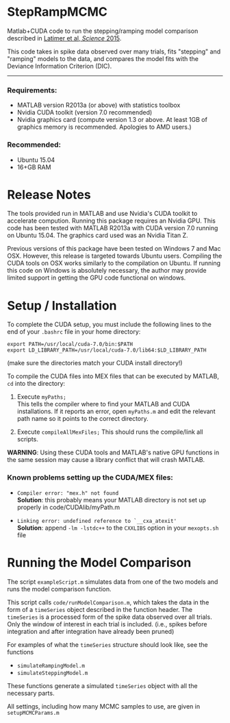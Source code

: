 StepRampMCMC
=========================


Matlab+CUDA code to run the stepping/ramping model comparison described in
[Latimer et al, *Science*  2015](http://pillowlab.princeton.edu/pubs/abs_Latimer15_Sci.html).

This code takes in spike data observed over many trials, fits "stepping"
and "ramping" models to the data, and compares the model fits with the Deviance
Information Criterion (DIC).

*********************

### Requirements: ###

- MATLAB version R2013a (or above) with statistics toolbox
- Nvidia CUDA toolkit (version 7.0 recommended)
- Nvidia graphics card (compute version 1.3 or above.  At least 1GB of
graphics memory is recommended. Apologies to AMD users.)


### Recommended: ###

-    Ubuntu 15.04
-   16+GB RAM


Release Notes
===============

The tools provided run in MATLAB and use Nvidia's CUDA toolkit to accelerate
compution. Running this package requires an Nvidia GPU.
This code has been tested with MATLAB R2013a with CUDA version 7.0 running on
Ubuntu 15.04. The graphics card used was an Nvidia Titan Z.

Previous versions of this package have been tested on Windows 7 and Mac OSX.
However, this release is targeted towards Ubuntu users.
Compiling the CUDA tools on OSX works similarly to the compilation on Ubuntu.
If running this code on Windows is absolutely necessary, the author may provide
limited support in getting the GPU code functional on windows.

Setup / Installation
====

To complete the CUDA setup, you must include the following lines to the end of your
`.bashrc` file in your home directory:

    export PATH=/usr/local/cuda-7.0/bin:$PATH
    export LD_LIBRARY_PATH=/usr/local/cuda-7.0/lib64:$LD_LIBRARY_PATH

(make sure the directories match your CUDA install directory!)

To compile the CUDA files into MEX files that can be executed by
MATLAB, `cd` into the directory:

1.   Execute `myPaths;`  
 This tells the compiler where to find your MATLAB and CUDA
 installations. If it reports an error, open `myPaths.m` and edit the
 relevant path name so it points to the correct directory.
 
2.   Execute `compileAllMexFiles;`
   This should runs the compile/link all scripts. 
    
**WARNING**: Using these CUDA tools and MATLAB's native GPU functions  in the same
         session may cause a library conflict that will crash MATLAB.

### Known problems setting up the CUDA/MEX files:

-    `Compiler error: "mex.h" not found`  
     **Solution**: this probably means your MATLAB directory is not set up properly
              in code/CUDAlib/myPath.m
    
-    ``Linking error: undefined reference to `__cxa_atexit'``  
      **Solution**: append `-lm -lstdc++` to the `CXXLIBS` option in your `mexopts.sh` file


Running the Model Comparison
===================

The script `exampleScript.m` simulates data from one of the two models and runs
the model comparison function.

This script calls `code/runModelComparison.m`, which takes the data in the form of a `timeSeries` object described in
the function header. The `timeSeries` is a processed form of the spike data
observed over all trials. Only the window of interest in each trial is included.
(i.e., spikes before integration and after integration have already been pruned)

For examples of what the `timeSeries` structure should look like, see the 
functions

-    `simulateRampingModel.m`
-    `simulateSteppingModel.m`

These functions generate a simulated `timeSeries` object with all the necessary
parts.

All settings, including how many MCMC samples to use, are given in
    `setupMCMCParams.m`



